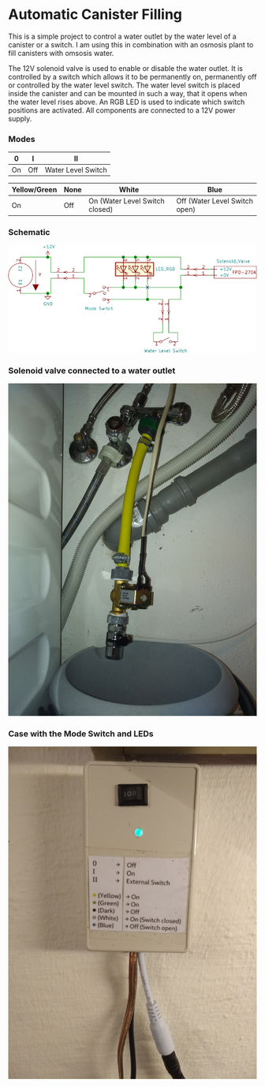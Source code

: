 # Automatic Canister Filling 

This is a simple project to control a water outlet by the water level of a canister or a switch. 
I am using this in combination with an osmosis plant to fill canisters with omsosis water.

The 12V solenoid valve is used to enable or disable the water outlet. 
It is controlled by a switch which allows it to be permanently on, permanently off or controlled by the water level switch.
The water level switch is placed inside the canister and can be mounted in such a way, that it opens when the water level rises above.
An RGB LED is used to indicate which switch positions are activated. 
All components are connected to a 12V power supply.    

### Modes

|0|I|II|
|--|--|--|
|On|Off|Water Level Switch|

|Yellow/Green|None|White|Blue|
|--|--|--|--|
|On|Off|On (Water Level Switch closed)| Off (Water Level Switch open)|

### Schematic
![Schematic](https://github.com/lm4552/automatic_canister_filling/blob/master/schematic.svg)

### Solenoid valve connected to a water outlet
![Solenoid valve connected to a water outlet](https://github.com/lm4552/automatic_canister_filling/blob/master/image2.jpg)


### Case with the Mode Switch and LEDs
![Case with the Mode Switch and LEDs](https://github.com/lm4552/automatic_canister_filling/blob/master/image1.jpg)


